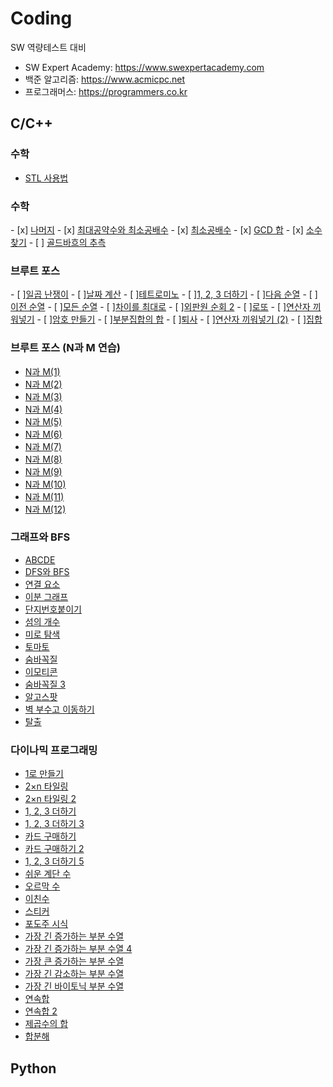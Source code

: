 # Coding
SW 역량테스트 대비 
- SW Expert Academy: https://www.swexpertacademy.com
- 백준 알고리즘: https://www.acmicpc.net 
- 프로그래머스: https://programmers.co.kr 

## C/C++  
<h3 id="-">수학</h3>
<ul>
<li><a href="https://baactree.tistory.com/29">STL 사용법</a></li>
</ul>

<h3 id="-">수학</h3>
- [x] <a href="https://www.acmicpc.net/10430">나머지</a>
- [x] <a href="https://www.acmicpc.net/problem/2609">최대공약수와 최소공배수</a>
- [x] <a href="https://www.acmicpc.net/problem/1934">최소공배수</a>
- [x] <a href="https://www.acmicpc.net/problem/9613">GCD 합</a>
- [x] <a href="https://www.acmicpc.net/problem/1978">소수 찾기</a>
- [ ] <a href="https://www.acmicpc.net/problem/6588">골드바흐의 추측</a>

<h3 id="-">브루트 포스</h3>
- [ ]<a href="https://www.acmicpc.net/problem/2309">일곱 난쟁이</a>
- [ ]<a href="https://www.acmicpc.net/problem/1476">날짜 계산</a>
- [ ]<a href="https://www.acmicpc.net/problem/14500">테트로미노</a>
- [ ]<a href="https://www.acmicpc.net/problem/9095">1, 2, 3 더하기</a>
- [ ]<a href="https://www.acmicpc.net/problem/10972">다음 순열</a>
- [ ]<a href="https://www.acmicpc.net/problem/10973">이전 순열</a>
- [ ]<a href="https://www.acmicpc.net/problem/10974">모든 순열</a>
- [ ]<a href="https://www.acmicpc.net/problem/10819">차이를 최대로</a>
- [ ]<a href="https://www.acmicpc.net/problem/10971">외판원 순회 2</a>
- [ ]<a href="https://www.acmicpc.net/problem/6603">로또</a>
- [ ]<a href="https://www.acmicpc.net/problem/14888">연산자 끼워넣기</a>
- [ ]<a href="https://www.acmicpc.net/problem/1759">암호 만들기</a>
- [ ]<a href="https://www.acmicpc.net/problem/1182">부분집합의 합</a>
- [ ]<a href="https://www.acmicpc.net/problem/14501">퇴사</a>
- [ ]<a href="https://www.acmicpc.net/problem/15658">연산자 끼워넣기 (2)</a>
- [ ]<a href="https://www.acmicpc.net/problem/11723">집합</a>

<h3 id="-n-m-">브루트 포스 (N과 M 연습)</h3>
<ul>
<li><a href="https://www.acmicpc.net/problem/15649">N과 M(1)</a></li>
<li><a href="https://www.acmicpc.net/problem/15650">N과 M(2)</a></li>
<li><a href="https://www.acmicpc.net/problem/15651">N과 M(3)</a></li>
<li><a href="https://www.acmicpc.net/problem/15652">N과 M(4)</a></li>
<li><a href="https://www.acmicpc.net/problem/15654">N과 M(5)</a></li>
<li><a href="https://www.acmicpc.net/problem/15655">N과 M(6)</a></li>
<li><a href="https://www.acmicpc.net/problem/15656">N과 M(7)</a></li>
<li><a href="https://www.acmicpc.net/problem/15657">N과 M(8)</a></li>
<li><a href="https://www.acmicpc.net/problem/15663">N과 M(9)</a></li>
<li><a href="https://www.acmicpc.net/problem/15664">N과 M(10)</a></li>
<li><a href="https://www.acmicpc.net/problem/15665">N과 M(11)</a></li>
<li><a href="https://www.acmicpc.net/problem/15666">N과 M(12)</a></li>
</ul>
<h3 id="-bfs">그래프와 BFS</h3>
<ul>
<li><a href="https://www.acmicpc.net/problem/13023">ABCDE</a></li>
<li><a href="https://www.acmicpc.net/problem/1260">DFS와 BFS</a></li>
<li><a href="https://www.acmicpc.net/problem/11724">연결 요소</a></li>
<li><a href="https://www.acmicpc.net/problem/1707">이분 그래프</a></li>
<li><a href="https://www.acmicpc.net/problem/2667">단지번호붙이기</a></li>
<li><a href="https://www.acmicpc.net/problem/4963">섬의 개수</a></li>
<li><a href="https://www.acmicpc.net/problem/2178">미로 탐색</a></li>
<li><a href="https://www.acmicpc.net/problem/7576">토마토</a></li>
<li><a href="https://www.acmicpc.net/problem/1697">숨바꼭질</a></li>
<li><a href="https://www.acmicpc.net/problem/14226">이모티콘</a></li>
<li><a href="https://www.acmicpc.net/problem/13549">숨바꼭질 3</a></li>
<li><a href="https://www.acmicpc.net/problem/1261">알고스팟</a></li>
<li><a href="https://www.acmicpc.net/problem/2206">벽 부수고 이동하기</a></li>
<li><a href="https://www.acmicpc.net/problem/3055">탈출</a></li>
</ul>
<h3 id="-">다이나믹 프로그래밍</h3>
<ul>
<li><a href="https://www.acmicpc.net/problem/1463">1로 만들기</a></li>
<li><a href="https://www.acmicpc.net/problem/11726">2×n 타일링</a></li>
<li><a href="https://www.acmicpc.net/problem/11727">2×n 타일링 2</a></li>
<li><a href="https://www.acmicpc.net/problem/9095">1, 2, 3 더하기</a></li>
<li><a href="https://www.acmicpc.net/problem/15988">1, 2, 3 더하기 3</a></li>
<li><a href="https://www.acmicpc.net/problem/11052">카드 구매하기</a></li>
<li><a href="https://www.acmicpc.net/problem/16194">카드 구매하기 2</a></li>
<li><a href="https://www.acmicpc.net/problem/15990">1, 2, 3 더하기 5</a></li>
<li><a href="https://www.acmicpc.net/problem/10844">쉬운 계단 수</a></li>
<li><a href="https://www.acmicpc.net/problem/11057">오르막 수</a></li>
<li><a href="https://www.acmicpc.net/problem/2193">이친수</a></li>
<li><a href="https://www.acmicpc.net/problem/9465">스티커</a></li>
<li><a href="https://www.acmicpc.net/problem/2156">포도주 시식</a></li>
<li><a href="https://www.acmicpc.net/problem/11053">가장 긴 증가하는 부분 수열</a></li>
<li><a href="https://www.acmicpc.net/problem/14002">가장 긴 증가하는 부분 수열 4</a></li>
<li><a href="https://www.acmicpc.net/problem/11055">가장 큰 증가하는 부분 수열</a></li>
<li><a href="https://www.acmicpc.net/problem/11722">가장 긴 감소하는 부분 수열</a></li>
<li><a href="https://www.acmicpc.net/problem/11054">가장 긴 바이토닉 부분 수열</a></li>
<li><a href="https://www.acmicpc.net/problem/1912">연속합</a></li>
<li><a href="https://www.acmicpc.net/problem/13398">연속합 2</a></li>
<li><a href="https://www.acmicpc.net/problem/1699">제곱수의 합</a></li>
<li><a href="https://www.acmicpc.net/problem/2225">합분해</a></li>
</ul>

## Python 
